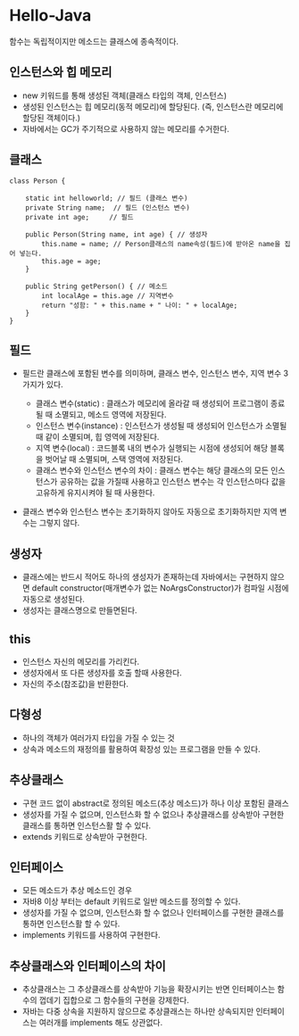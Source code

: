 # Hello-Java

함수는 독립적이지만 메소드는 클래스에 종속적이다.

## 인스턴스와 힙 메모리
- new 키워드를 통해 생성된 객체(클래스 타입의 객체, 인스턴스)
- 생성된 인스턴스는 힙 메모리(동적 메모리)에 할당된다. (즉, 인스턴스란 메모리에 할당된 객체이다.)
- 자바에서는 GC가 주기적으로 사용하지 않는 메모리를 수거한다.

## 클래스
```
class Person {      
    
    static int helloworld; // 필드 (클래스 변수)
    private String name;  // 필드 (인스턴스 변수)
    private int age;     // 필드

    public Person(String name, int age) { // 생성자
        this.name = name; // Person클래스의 name속성(필드)에 받아온 name을 집어 넣는다.
        this.age = age;
    }

    public String getPerson() { // 메소드
        int localAge = this.age // 지역변수
        return "성함: " + this.name + " 나이: " + localAge;
    }
}
```

## 필드
- 필드란 클래스에 포함된 변수를 의미하며, 클래스 변수, 인스턴스 변수, 지역 변수 3가지가 있다.
  - 클래스 변수(static) : 클래스가 메모리에 올라갈 때 생성되어 프로그램이 종료될 때 소멸되고, 메소드 영역에 저장된다.
  - 인스턴스 변수(instance) : 인스턴스가 생성될 때 생성되어 인스턴스가 소멸될 때 같이 소멸되며, 힙 영역에 저장된다.
  - 지역 변수(local) : 코드블록 내의 변수가 실행되는 시점에 생성되어 해당 블록을 벗어날 때 소멸되며, 스택 영역에 저장된다.
  - 클래스 변수와 인스턴스 변수의 차이 : 클래스 변수는 해당 클래스의 모든 인스턴스가 공유하는 값을 가질때 사용하고 인스턴스 변수는 각 인스턴스마다 값을 고유하게 유지시켜야 될 때 사용한다.
    
- 클래스 변수와 인스턴스 변수는 초기화하지 않아도 자동으로 초기화하지만 지역 변수는 그렇지 않다.

## 생성자
- 클래스에는 반드시 적어도 하나의 생성자가 존재하는데 자바에서는 구현하지 않으면 default constructor(매개변수가 없는 NoArgsConstructor)가 컴파일 시점에 자동으로 생성된다.
- 생성자는 클래스명으로 만들면된다.

## this
- 인스턴스 자신의 메모리를 가리킨다.
- 생성자에서 또 다른 생성자를 호출 할때 사용한다.
- 자신의 주소(참조값)을 반환한다.

## 다형성
- 하나의 객체가 여러가지 타입을 가질 수 있는 것
- 상속과 메소드의 재정의를 활용하여 확장성 있는 프로그램을 만들 수 있다.

## 추상클래스
- 구현 코드 없이 abstract로 정의된 메소드(추상 메소드)가 하나 이상 포함된 클래스
- 생성자를 가질 수 없으며, 인스턴스화 할 수 없으나 추상클래스를 상속받아 구현한 클래스를 통하면 인스턴스활 할 수 있다.
- extends 키워드로 상속받아 구현한다.

## 인터페이스
- 모든 메소드가 추상 메소드인 경우
- 자바8 이상 부터는 default 키워드로 일반 메소드를 정의할 수 있다.
- 생성자를 가질 수 없으며, 인스턴스화 할 수 없으나 인터페이스를 구현한 클래스를 통하면 인스턴스활 할 수 있다.
- implements 키워드를 사용하여 구현한다.

## 추상클래스와 인터페이스의 차이
- 추상클래스는 그 추상클래스를 상속받아 기능을 확장시키는 반면 인터페이스는 함수의 껍데기 집합으로 그 함수들의 구현을 강제한다.
- 자바는 다중 상속을 지원하지 않으므로 추상클래스는 하나만 상속되지만 인터페이스는 여러개를 implements 해도 상관없다.